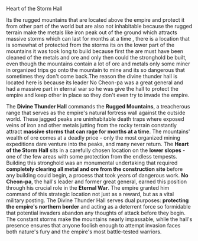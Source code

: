 Heart of the Storm Hall

Its the rugged mountains that are located above the empire and protect it from other part of the world but are also not inhabitable because the rugged terrain make the metals like iron peak out of the ground which attracts massive storms which can last for months at a time , there is a location that is somewhat of protected from the storms its on the lower part of the mountains it was took long to build because first the are must have been cleaned of the metals and ore and only then could the stronghold be built, even though the mountains contain a lot of ore and metals only some miner in organized trips go onto the mountain to mine and its so dangerous that sometimes they don't come back.The reason the divine thunder hall is located here is because its leader No Cheon-pa was a great general and had a massive part in eternal war so he was give the hall to protect the empire and keep other in place so they don't even try to  invade the empire.

The **Divine Thunder Hall** commands the **Rugged Mountains**, a treacherous range that serves as the empire's natural fortress wall against the outside world. These jagged peaks are uninhabitable death traps where exposed veins of iron and other metals jutting from the rocky terrain constantly attract **massive storms that can rage for months at a time**. The mountains' wealth of ore comes at a deadly price - only the most organized mining expeditions dare venture into the peaks, and many never return.
The **Heart of the Storm Hall** sits in a carefully chosen location on the **lower slopes** - one of the few areas with some protection from the endless tempests. Building this stronghold was an monumental undertaking that required **completely clearing all metal and ore from the construction site** before any building could begin, a process that took years of dangerous work.
**No Cheon-pa**, the hall's leader and former great general, earned this position through his crucial role in the **Eternal War**. The empire granted him command of this strategic location not just as a reward, but as a vital military posting. The Divine Thunder Hall serves dual purposes: **protecting the empire's northern border** and acting as a deterrent force so formidable that potential invaders abandon any thoughts of attack before they begin.
The constant storms make the mountains nearly impassable, while the hall's presence ensures that anyone foolish enough to attempt invasion faces both nature's fury and the empire's most battle-tested warriors.